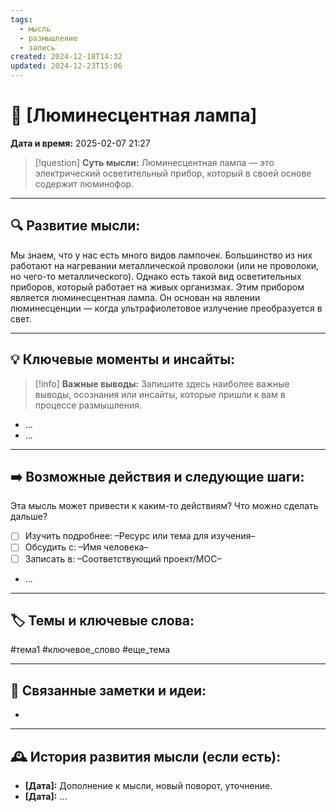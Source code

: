 ```yaml
---
tags:
  - мысль
  - размышление
  - запись
created: 2024-12-18T14:32
updated: 2024-12-23T15:06
---
```


# 💭  [Люминесцентная лампа]

**Дата и время:** 2025-02-07 21:27

> [!question] **Суть мысли:**
> Люминесцентная лампа — это электрический осветительный прибор, который в своей основе содержит люминофор.

---

## 🔍 Развитие мысли:

Мы знаем, что у нас есть много видов лампочек. Большинство из них работают на нагревании металлической проволоки (или не проволоки, но чего-то металлического). Однако есть такой вид осветительных приборов, который работает на живых организмах.
Этим прибором является люминесцентная лампа. Он основан на явлении люминесценции — когда ультрафиолетовое излучение преобразуется в свет.


---

## 💡 Ключевые моменты и инсайты:

> [!info] **Важные выводы:**
> Запишите здесь наиболее важные выводы, осознания или инсайты, которые пришли к вам в процессе размышления.

- ...
- ...

---

## ➡️ Возможные действия и следующие шаги:

Эта мысль может привести к каким-то действиям? Что можно сделать дальше?

- [ ] Изучить подробнее: –Ресурс или тема для изучения–
- [ ] Обсудить с: –Имя человека–
- [ ] Записать в: –Соответствующий проект/MOC–
- ...

---

## 🏷️ Темы и ключевые слова:

#тема1 #ключевое_слово #еще_тема

---

## 🔄 Связанные заметки и идеи:

- 

---

## 🕰️ История развития мысли (если есть):

* **[Дата]:**  Дополнение к мысли, новый поворот, уточнение.
* **[Дата]:**  ...